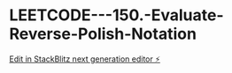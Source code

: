 # LEETCODE---150.-Evaluate-Reverse-Polish-Notation

[Edit in StackBlitz next generation editor ⚡️](https://stackblitz.com/~/github.com/sspinit88/LEETCODE---150.-Evaluate-Reverse-Polish-Notation)